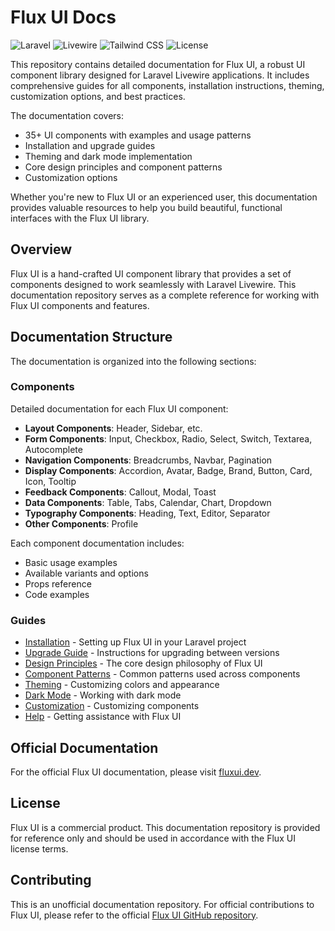 # Flux UI Docs
![Laravel](https://img.shields.io/badge/Laravel-10%2B-FF2D20?style=flat&logo=laravel)
![Livewire](https://img.shields.io/badge/Livewire-3%2B-FB70A9?style=flat)
![Tailwind CSS](https://img.shields.io/badge/Tailwind%20CSS-4%2B-38B2AC?style=flat&logo=tailwind-css)
![License](https://img.shields.io/badge/License-MIT-blue.svg)

This repository contains detailed documentation for Flux UI, a robust UI component library designed for Laravel Livewire applications. It includes comprehensive guides for all components, installation instructions, theming, customization options, and best practices.

The documentation covers:
- 35+ UI components with examples and usage patterns
- Installation and upgrade guides
- Theming and dark mode implementation
- Core design principles and component patterns
- Customization options

Whether you're new to Flux UI or an experienced user, this documentation provides valuable resources to help you build beautiful, functional interfaces with the Flux UI library.

## Overview

Flux UI is a hand-crafted UI component library that provides a set of components designed to work seamlessly with Laravel Livewire. This documentation repository serves as a complete reference for working with Flux UI components and features.

## Documentation Structure

The documentation is organized into the following sections:

### Components

Detailed documentation for each Flux UI component:

- **Layout Components**: Header, Sidebar, etc.
- **Form Components**: Input, Checkbox, Radio, Select, Switch, Textarea, Autocomplete
- **Navigation Components**: Breadcrumbs, Navbar, Pagination
- **Display Components**: Accordion, Avatar, Badge, Brand, Button, Card, Icon, Tooltip
- **Feedback Components**: Callout, Modal, Toast
- **Data Components**: Table, Tabs, Calendar, Chart, Dropdown
- **Typography Components**: Heading, Text, Editor, Separator
- **Other Components**: Profile

Each component documentation includes:
- Basic usage examples
- Available variants and options
- Props reference
- Code examples

### Guides

- [Installation](/guides/installation.md) - Setting up Flux UI in your Laravel project
- [Upgrade Guide](/guides/upgrade.md) - Instructions for upgrading between versions
- [Design Principles](/guides/principles.md) - The core design philosophy of Flux UI
- [Component Patterns](/guides/patterns.md) - Common patterns used across components
- [Theming](/guides/theming.md) - Customizing colors and appearance
- [Dark Mode](/guides/dark-mode.md) - Working with dark mode
- [Customization](/guides/customization.md) - Customizing components
- [Help](/guides/help.md) - Getting assistance with Flux UI

## Official Documentation

For the official Flux UI documentation, please visit [fluxui.dev](https://fluxui.dev).

## License

Flux UI is a commercial product. This documentation repository is provided for reference only and should be used in accordance with the Flux UI license terms.

## Contributing

This is an unofficial documentation repository. For official contributions to Flux UI, please refer to the official [Flux UI GitHub repository](https://github.com/livewire/flux).
